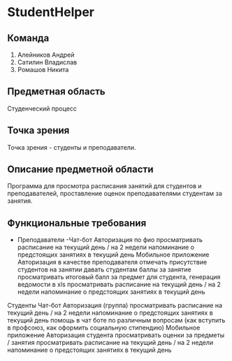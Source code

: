 # StudentHelper
## Команда
1. Алейников Андрей
2. Сатилин Владислав
3. Ромашов Никита

## Предметная область
Студенческий процесс

## Точка зрения
Точка зрения - студенты и преподаватели.

## Описание предметной области
Программа для просмотра расписания занятий для студентов и преподавателей, проставление оценок преподавателями студентам за занятия.

## Функциональные требования
- Преподаватели
  -Чат-бот
Авторизация по фио
просматривать расписание на текущий день / на 2 недели
напоминание о предстоящих занятиях в текущий день
Мобильное приложение
Авторизация в качестве преподавателя
отмечать присутствие  студентов на занятии
давать студентам баллы за занятие
просматривать итоговый балл за предмет для студента, генерация ведомости в xls
просматривать расписание на текущий день / на 2 недели
напоминание о предстоящих занятиях в текущий день

Студенты
Чат-бот
Авторизация (группа)
просматривать расписание на текущий день / на 2 недели
напоминание о предстоящих занятиях в текущий день
помощь в чат боте по различным вопросам (как вступить в профсоюз, как оформить социальную стипендию)
Мобильное приложение
Авторизация студента
просматривать оценки за предметы / занятия
просматривать расписание на текущий день / на 2 недели
напоминание о предстоящих занятиях в текущий день

